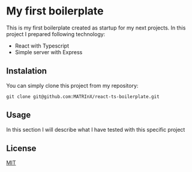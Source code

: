 # My first boilerplate

This is my first boilerplate created as startup for my next projects. In this project I prepared following technology:

* React with Typescript
* Simple server with Express

## Instalation

You can simply clone this project from my repository:

```git
git clone git@github.com:MATRInX/react-ts-boilerplate.git
```

## Usage

In this section I will describe what I have tested with this specific project

## License
[MIT](https://choosealicense.com/licenses/mit/)